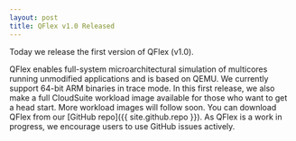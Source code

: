```yaml
---
layout: post
title: QFlex v1.0 Released
---
```


Today we release the first version of QFlex (v1.0).

<!--more-->

QFlex enables full-system microarchitectural simulation of multicores running unmodified applications and is based on QEMU. We currently support 64-bit ARM binaries in trace mode. In this first release, we also make a full CloudSuite workload image available for those who want to get a head start. More workload images will follow soon. You can download QFlex from our [GitHub repo]({{ site.github.repo }}). As QFlex is a work in progress, we encourage users to use GitHub issues actively.
